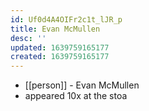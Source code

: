 ```yaml
---
id: Uf0d4A4OIFr2c1t_lJR_p
title: Evan McMullen
desc: ''
updated: 1639759165177
created: 1639759165177
---
```



- [[person]] - Evan McMullen
- appeared 10x at the stoa

